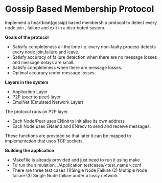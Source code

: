 # Gossip Based Membership Protocol
Implement a heartbeat(gossip) based membership protocol to detect every node join , failure and exit in a distributed system.

**Goals of the protocol**
* Satisify completeness all the time i.e. every non-faulty process detects every node join,failure and leave.
* Satisfy accuracy of failure detection when there are no message losses and message delays are small.
* Satisfy completeness when there are message losses.
* Optimal accuracy under message losses.

**Layers in the system**
* Application Layer 
* P2P (peer to peer) layer
* EmulNet (Emulated Network Layer)

The protocol runs on P2P layer.
* Each Node/Peer uses ENinit to initialise its own address
* Each Node uses ENsend and ENrecv to send and receive messages.

These functions are provided so that later it can be mapped to implementation that uses TCP sockets.


**Building the application**

* MakeFile is already provided and just need to run it using make
* To run the simulation, ./Application testcases/<test_name>.conf
* There are three test cases (1)Single Node Failure (2) Multiple Node failure (3) Single Node failure under a lossy network.

